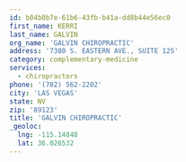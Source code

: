 ```yaml
---
id: b04b0b7e-61b6-43fb-b41a-dd8b44e56ec0
first_name: KERRI
last_name: GALVIN
org_name: 'GALVIN CHIROPRACTIC'
address: '7380 S. EASTERN AVE., SUITE 125'
category: complementary-medicine
services:
  - chiropractors
phone: '(702) 562-2202'
city: 'LAS VEGAS'
state: NV
zip: '89123'
title: 'GALVIN CHIROPRACTIC'
_geoloc:
  lng: -115.14848
  lat: 36.026532
---
```

